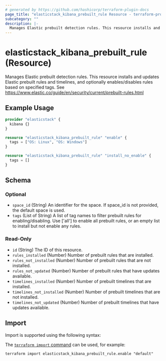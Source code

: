 ```yaml
---
# generated by https://github.com/hashicorp/terraform-plugin-docs
page_title: "elasticstack_kibana_prebuilt_rule Resource - terraform-provider-elasticstack"
subcategory: ""
description: |-
  Manages Elastic prebuilt detection rules. This resource installs and updates Elastic prebuilt rules and timelines, and optionally enables/disables rules based on specified tags. See https://www.elastic.co/guide/en/security/current/prebuilt-rules.html
---
```


# elasticstack_kibana_prebuilt_rule (Resource)

Manages Elastic prebuilt detection rules. This resource installs and updates Elastic prebuilt rules and timelines, and optionally enables/disables rules based on specified tags. See https://www.elastic.co/guide/en/security/current/prebuilt-rules.html

## Example Usage

```terraform
provider "elasticstack" {
  kibana {}
}

resource "elasticstack_kibana_prebuilt_rule" "enable" {
  tags = ["OS: Linux", "OS: Windows"]
}

resource "elasticstack_kibana_prebuilt_rule" "install_no_enable" {
  tags = []
}
```

<!-- schema generated by tfplugindocs -->
## Schema

### Optional

- `space_id` (String) An identifier for the space. If space_id is not provided, the default space is used.
- `tags` (List of String) A list of tag names to filter prebuilt rules for enabling/disabling. Use ['all'] to enable all prebuilt rules, or an empty list to install but not enable any rules.

### Read-Only

- `id` (String) The ID of this resource.
- `rules_installed` (Number) Number of prebuilt rules that are installed.
- `rules_not_installed` (Number) Number of prebuilt rules that are not installed.
- `rules_not_updated` (Number) Number of prebuilt rules that have updates available.
- `timelines_installed` (Number) Number of prebuilt timelines that are installed.
- `timelines_not_installed` (Number) Number of prebuilt timelines that are not installed.
- `timelines_not_updated` (Number) Number of prebuilt timelines that have updates available.

## Import

Import is supported using the following syntax:

The [`terraform import` command](https://developer.hashicorp.com/terraform/cli/commands/import) can be used, for example:

```shell
terraform import elasticstack_kibana_prebuilt_rule.enable "default"
```
